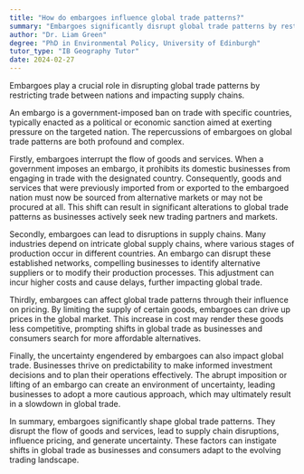 ```yaml
---
title: "How do embargoes influence global trade patterns?"
summary: "Embargoes significantly disrupt global trade patterns by restricting trade between countries and affecting supply chains."
author: "Dr. Liam Green"
degree: "PhD in Environmental Policy, University of Edinburgh"
tutor_type: "IB Geography Tutor"
date: 2024-02-27
---
```


Embargoes play a crucial role in disrupting global trade patterns by restricting trade between nations and impacting supply chains.

An embargo is a government-imposed ban on trade with specific countries, typically enacted as a political or economic sanction aimed at exerting pressure on the targeted nation. The repercussions of embargoes on global trade patterns are both profound and complex.

Firstly, embargoes interrupt the flow of goods and services. When a government imposes an embargo, it prohibits its domestic businesses from engaging in trade with the designated country. Consequently, goods and services that were previously imported from or exported to the embargoed nation must now be sourced from alternative markets or may not be procured at all. This shift can result in significant alterations to global trade patterns as businesses actively seek new trading partners and markets.

Secondly, embargoes can lead to disruptions in supply chains. Many industries depend on intricate global supply chains, where various stages of production occur in different countries. An embargo can disrupt these established networks, compelling businesses to identify alternative suppliers or to modify their production processes. This adjustment can incur higher costs and cause delays, further impacting global trade.

Thirdly, embargoes can affect global trade patterns through their influence on pricing. By limiting the supply of certain goods, embargoes can drive up prices in the global market. This increase in cost may render these goods less competitive, prompting shifts in global trade as businesses and consumers search for more affordable alternatives.

Finally, the uncertainty engendered by embargoes can also impact global trade. Businesses thrive on predictability to make informed investment decisions and to plan their operations effectively. The abrupt imposition or lifting of an embargo can create an environment of uncertainty, leading businesses to adopt a more cautious approach, which may ultimately result in a slowdown in global trade.

In summary, embargoes significantly shape global trade patterns. They disrupt the flow of goods and services, lead to supply chain disruptions, influence pricing, and generate uncertainty. These factors can instigate shifts in global trade as businesses and consumers adapt to the evolving trading landscape.
    